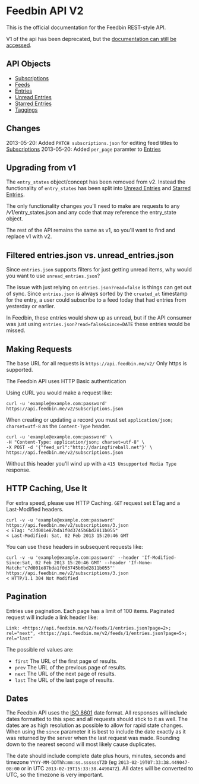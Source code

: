 Feedbin API V2
==============

This is the official documentation for the Feedbin REST-style API.

V1 of the api has been deprecated, but the [documentation can still be accessed](v1/README.md). 

API Objects
-----------

- [Subscriptions](content/subscriptions.md)
- [Feeds](content/feeds.md)
- [Entries](content/entries.md)
- [Unread Entries](content/unread-entries.md)
- [Starred Entries](content/starred-entries.md)
- [Taggings](content/taggings.md)

Changes
-------
2013-05-20: Added `PATCH subscriptions.json` for editing feed titles to [Subscriptions](content/subscriptions.md)
2013-05-20: Added `per_page` paramter to [Entries](content/entries.md)

Upgrading from v1
-----------------

The `entry_states` object/concept has been removed from v2. Instead the functionality of `entry_states` has been split into [Unread Entries](content/unread-entries.md) and [Starred Entries](content/starred-entries.md). 

The only functionality changes you'll need to make are requests to any /v1/entry_states.json and any code that may reference the entry_state object.

The rest of the API remains the same as v1, so you'll want to find and replace v1 with v2.

Filtered entries.json vs. unread_entries.json
---------------------------------------------

Since `entries.json` supports filters for just getting unread items, why would you want to use `unread_entries.json`?

The issue with just relying on `entries.json?read=false` is things can get out of sync. Since `entries.json` is always sorted by the `created_at` timestamp for the entry, a user could subscribe to a feed today that had entries from yesterday or earlier.

In Feedbin, these entries would show up as unread, but if the API consumer was just using `entries.json?read=false&since=DATE` these entries would be missed.

Making Requests
---------------

The base URL for all requests is `https://api.feedbin.me/v2/` Only https is supported.

The Feedbin API uses HTTP Basic authentication

Using cURL you would make a request like: 

```shell
curl -u 'example@example.com:password' https://api.feedbin.me/v2/subscriptions.json
```

When creating or updating a record you must set `application/json; charset=utf-8` as the `Content-Type` header.

```shell
curl -u 'example@example.com:password' \
-H "Content-Type: application/json; charset=utf-8" \
-X POST -d '{"feed_url":"http://daringfireball.net"}' \
https://api.feedbin.me/v2/subscriptions.json
```

Without this header you'll wind up with a `415 Unsupported Media Type` response.

HTTP Caching, Use It
--------------------
For extra speed, please use HTTP Caching. `GET` request set ETag and a Last-Modified headers. 

```shell
curl -v -u 'example@example.com:password'  https://api.feedbin.me/v2/subscriptions/3.json
< ETag: "c7d001e87bda1f0d3745b6bd2811b055"
< Last-Modified: Sat, 02 Feb 2013 15:20:46 GMT
```

You can use these headers in subsequent requests like:

```shell
curl -v -u 'example@example.com:password' --header 'If-Modified-Since:Sat, 02 Feb 2013 15:20:46 GMT' --header 'If-None-Match:"c7d001e87bda1f0d3745b6bd2811b055"' https://api.feedbin.me/v2/subscriptions/3.json
< HTTP/1.1 304 Not Modified
```

Pagination
----------
Entries use pagination. Each page has a limit of 100 items. Paginated request will include a link header like:

```
Link: <https://api.feedbin.me/v2/feeds/1/entries.json?page=2>; rel="next", <https://api.feedbin.me/v2/feeds/1/entries.json?page=5>; rel="last"
```

The possible rel values are:

- `first` The URL of the first page of results.
- `prev` The URL of the previous page of results.
- `next` The URL of the next page of results.
- `last` The URL of the last page of results.

Dates
-----
The Feedbin API uses the [ISO 8601](http://www.w3.org/TR/NOTE-datetime) date format. All responses will include dates formatted to this spec and all requests should stick to it as well. The dates are as high resolution as possible to allow for rapid state changes. When using the `since` parameter it is best to include the date exactly as it was returned by the server when the last request was made. Rounding down to the nearest second will most likely cause duplicates.

The date should include complete date plus hours, minutes, seconds and timezone `YYYY-MM-DDThh:mm:ss.ssssssTZD` (eg `2013-02-19T07:33:38.449047-08:00` or in UTC `2013-02-19T15:33:38.449047Z`). All dates will be converted to UTC, so the timezone is very important.
